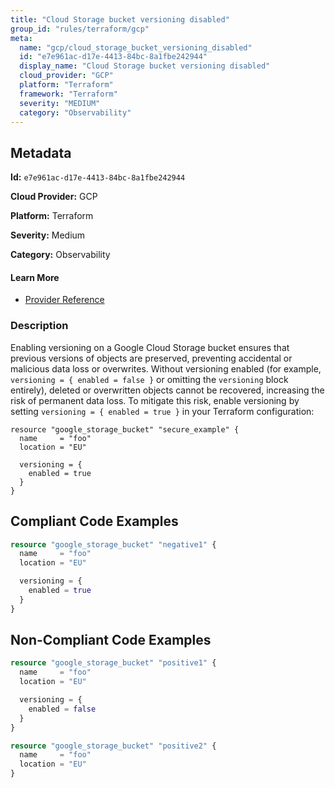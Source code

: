 ```yaml
---
title: "Cloud Storage bucket versioning disabled"
group_id: "rules/terraform/gcp"
meta:
  name: "gcp/cloud_storage_bucket_versioning_disabled"
  id: "e7e961ac-d17e-4413-84bc-8a1fbe242944"
  display_name: "Cloud Storage bucket versioning disabled"
  cloud_provider: "GCP"
  platform: "Terraform"
  framework: "Terraform"
  severity: "MEDIUM"
  category: "Observability"
---
```

## Metadata

**Id:** `e7e961ac-d17e-4413-84bc-8a1fbe242944`

**Cloud Provider:** GCP

**Platform:** Terraform

**Severity:** Medium

**Category:** Observability

#### Learn More

 - [Provider Reference](https://registry.terraform.io/providers/hashicorp/google/latest/docs/resources/storage_bucket#enabled)

### Description

 Enabling versioning on a Google Cloud Storage bucket ensures that previous versions of objects are preserved, preventing accidental or malicious data loss or overwrites. Without versioning enabled (for example, `versioning = { enabled = false }` or omitting the `versioning` block entirely), deleted or overwritten objects cannot be recovered, increasing the risk of permanent data loss. To mitigate this risk, enable versioning by setting `versioning = { enabled = true }` in your Terraform configuration:

```
resource "google_storage_bucket" "secure_example" {
  name     = "foo"
  location = "EU"

  versioning = {
    enabled = true
  }
}
```


## Compliant Code Examples
```terraform
resource "google_storage_bucket" "negative1" {
  name     = "foo"
  location = "EU"

  versioning = {
    enabled = true
  }
}
```
## Non-Compliant Code Examples
```terraform
resource "google_storage_bucket" "positive1" {
  name     = "foo"
  location = "EU"

  versioning = {
    enabled = false
  }
}

resource "google_storage_bucket" "positive2" {
  name     = "foo"
  location = "EU"
}
```